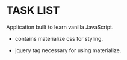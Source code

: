 # TASK LIST

Application built to learn vanilla JavaScript.

- contains materialize css for styling.

- jquery tag necessary for using materialize.
